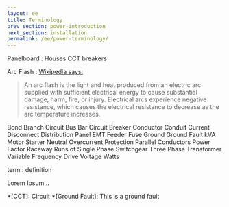 ```yaml
---
layout: ee
title: Terminology
prev_section: power-introduction
next_section: installation
permalink: /ee/power-terminology/
---
```


Panelboard
: Houses CCT breakers

Arc Flash
: [Wikipedia says:](http://en.wikipedia.org/wiki/Arc_flash)

> An arc flash is the light and heat produced from an electric arc supplied with sufficient electrical energy to cause substantial damage, harm, fire, or injury. Electrical arcs experience negative resistance, which causes the electrical resistance to decrease as the arc temperature increases. 


Bond
Branch Circuit
Bus Bar
Circuit Breaker
Conductor
Conduit
Current
Disconnect
Distribution Panel
EMT
Feeder
Fuse
Ground
Ground Fault
kVA
Motor Starter
Neutral
Overcurrent Protection
Parallel Conductors
Power Factor
Raceway
Runs of
Single Phase
Switchgear
Three Phase
Transformer
Variable Frequency Drive
Voltage
Watts




term
: definition

Lorem Ipsum...

*[CCT]: Circuit
*[Ground Fault]: This is a ground fault